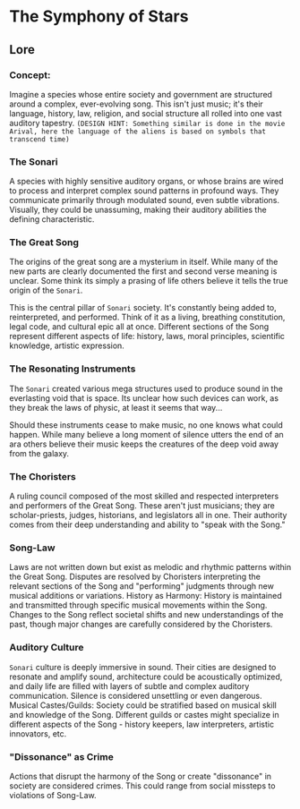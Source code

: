 # The Symphony of Stars

## Lore

### Concept:

Imagine a species whose entire society and government are structured around a complex, ever-evolving song. This isn't just music; it's their language, history, law, religion, and social structure all rolled into one vast auditory tapestry. `(DESIGN HINT: Something similar is done in the movie Arival, here the language of the aliens is based on symbols that transcend time)`

### The Sonari

A species with highly sensitive auditory organs, or whose brains are wired to process and interpret complex sound patterns in profound ways. They communicate primarily through modulated sound, even subtle vibrations. Visually, they could be unassuming, making their auditory abilities the defining characteristic.

### The Great Song

The origins of the great song are a mysterium in itself. While many of the new parts are clearly documented the first and second verse meaning is unclear. Some think its simply a prasing of life others believe it tells the true origin of the `Sonari`.

This is the central pillar of `Sonari` society. It's constantly being added to, reinterpreted, and performed. Think of it as a living, breathing constitution, legal code, and cultural epic all at once. Different sections of the Song represent different aspects of life: history, laws, moral principles, scientific knowledge, artistic expression.

### The Resonating Instruments

The `Sonari` created various mega structures used to produce sound in the everlasting void that is space. Its unclear how such devices can work, as they break the laws of physic, at least it seems that way...

Should these instruments cease to make music, no one knows what could happen. While many believe a long moment of silence utters the end of an ara others believe their music keeps the creatures of the deep void away from the galaxy.

### The Choristers

A ruling council composed of the most skilled and respected interpreters and performers of the Great Song. These aren't just musicians; they are scholar-priests, judges, historians, and legislators all in one. Their authority comes from their deep understanding and ability to "speak with the Song."

### Song-Law

Laws are not written down but exist as melodic and rhythmic patterns within the Great Song. Disputes are resolved by Choristers interpreting the relevant sections of the Song and "performing" judgments through new musical additions or variations.
History as Harmony: History is maintained and transmitted through specific musical movements within the Song. Changes to the Song reflect societal shifts and new understandings of the past, though major changes are carefully considered by the Choristers.

### Auditory Culture

`Sonari` culture is deeply immersive in sound. Their cities are designed to resonate and amplify sound, architecture could be acoustically optimized, and daily life are filled with layers of subtle and complex auditory communication. Silence is considered unsettling or even dangerous.
Musical Castes/Guilds: Society could be stratified based on musical skill and knowledge of the Song. Different guilds or castes might specialize in different aspects of the Song - history keepers, law interpreters, artistic innovators, etc.

### "Dissonance" as Crime

Actions that disrupt the harmony of the Song or create "dissonance" in society are considered crimes. This could range from social missteps to violations of Song-Law.

